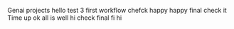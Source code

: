 Genai projects
hello
test 3
first workflow
chefck
happy
happy
final 
check it
Time up
ok
all is well
hi
check final
fi
hi
